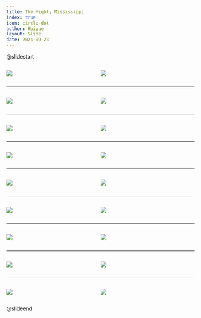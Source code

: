 ```yaml
---
title: The Mighty Mississippi
index: true
icon: circle-dot
author: Haiyue
layout: Slide
date: 2024-09-23
---
```

 
@slidestart

<div style="display:flex">
<div style="flex:1">

![](/reading/english/Level-K/The%20Mighty%20Mississippi/001.webp)
</div>
<div style="flex:1">

![](/reading/english/Level-K/The%20Mighty%20Mississippi/002.webp)
</div>
</div>

---

<div style="display:flex">
<div style="flex:1">

![](/reading/english/Level-K/The%20Mighty%20Mississippi/003.webp)
</div>
<div style="flex:1">

![](/reading/english/Level-K/The%20Mighty%20Mississippi/004.webp)
</div>
</div>

---

<div style="display:flex">
<div style="flex:1">

![](/reading/english/Level-K/The%20Mighty%20Mississippi/005.webp)
</div>
<div style="flex:1">

![](/reading/english/Level-K/The%20Mighty%20Mississippi/006.webp)
</div>
</div>

---

<div style="display:flex">
<div style="flex:1">

![](/reading/english/Level-K/The%20Mighty%20Mississippi/007.webp)
</div>
<div style="flex:1">

![](/reading/english/Level-K/The%20Mighty%20Mississippi/008.webp)
</div>
</div>

---

<div style="display:flex">
<div style="flex:1">

![](/reading/english/Level-K/The%20Mighty%20Mississippi/009.webp)
</div>
<div style="flex:1">

![](/reading/english/Level-K/The%20Mighty%20Mississippi/010.webp)
</div>
</div>

---

<div style="display:flex">
<div style="flex:1">

![](/reading/english/Level-K/The%20Mighty%20Mississippi/011.webp)
</div>
<div style="flex:1">

![](/reading/english/Level-K/The%20Mighty%20Mississippi/012.webp)
</div>
</div>

---

<div style="display:flex">
<div style="flex:1">

![](/reading/english/Level-K/The%20Mighty%20Mississippi/013.webp)
</div>
<div style="flex:1">

![](/reading/english/Level-K/The%20Mighty%20Mississippi/014.webp)
</div>
</div>

---

<div style="display:flex">
<div style="flex:1">

![](/reading/english/Level-K/The%20Mighty%20Mississippi/015.webp)
</div>
<div style="flex:1">

![](/reading/english/Level-K/The%20Mighty%20Mississippi/016.webp)
</div>
</div>

---

<div style="display:flex">
<div style="flex:1">

![](/reading/english/Level-K/The%20Mighty%20Mississippi/017.webp)
</div>
<div style="flex:1">

![](/reading/english/Level-K/The%20Mighty%20Mississippi/018.webp)
</div>
</div>

@slideend